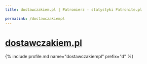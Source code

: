 ```yaml
---
title: dostawczakiem.pl | Patromierz - statystyki Patronite.pl

permalink: /dostawczakiempl
---
```


# [dostawczakiem.pl](https://patronite.pl/dostawczakiempl)

{% include profile.md name="dostawczakiempl" prefix="d" %}
